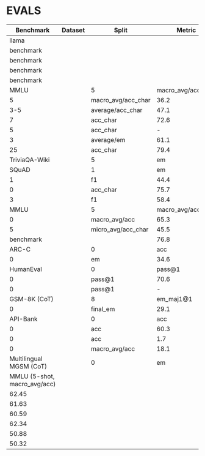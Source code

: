 # EVALS

| Benchmark | Dataset | Split | Metric | Score | Source |
| --- | --- | --- | --- | --- | --- |
| llama |  |  |  | 3 | README |
| benchmark |  |  |  | 420 | README |
| benchmark |  |  |  | 2,040 | README |
| benchmark |  |  |  | 8,930 | README |
| benchmark |  |  |  | 0 | README |
| MMLU |  | 5 | macro_avg/acc_char |  | README |
| 5 |  | macro_avg/acc_char | 36.2 |  | README |
| 3-5 |  | average/acc_char | 47.1 |  | README |
| 7 |  | acc_char | 72.6 |  | README |
| 5 |  | acc_char | - |  | README |
| 3 |  | average/em | 61.1 |  | README |
| 25 |  | acc_char | 79.4 |  | README |
| TriviaQA-Wiki |  | 5 | em |  | README |
| SQuAD |  | 1 | em |  | README |
| 1 |  | f1 | 44.4 |  | README |
| 0 |  | acc_char | 75.7 |  | README |
| 3 |  | f1 | 58.4 |  | README |
| MMLU |  | 5 | macro_avg/acc |  | README |
| 0 |  | macro_avg/acc | 65.3 |  | README |
| 5 |  | micro_avg/acc_char | 45.5 |  | README |
| benchmark |  |  | 76.8 |  | README |
| ARC-C |  | 0 | acc |  | README |
| 0 |  | em | 34.6 |  | README |
| HumanEval |  | 0 | pass@1 |  | README |
| 0 |  | pass@1 | 70.6 |  | README |
| 0 |  | pass@1 | - |  | README |
| GSM-8K (CoT) |  | 8 | em_maj1@1 |  | README |
| 0 |  | final_em | 29.1 |  | README |
| API-Bank |  | 0 | acc |  | README |
| 0 |  | acc | 60.3 |  | README |
| 0 |  | acc | 1.7 |  | README |
| 0 |  | macro_avg/acc | 18.1 |  | README |
| Multilingual MGSM (CoT) |  | 0 | em |  | README |
| MMLU (5-shot, macro_avg/acc) |  |  |  |  | README |
| 62.45 |  |  |  |  | README |
| 61.63 |  |  |  |  | README |
| 60.59 |  |  |  |  | README |
| 62.34 |  |  |  |  | README |
| 50.88 |  |  |  |  | README |
| 50.32 |  |  |  |  | README |